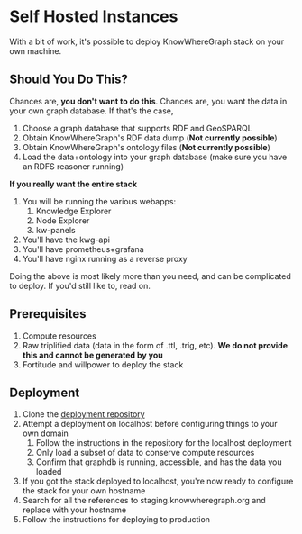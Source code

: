 # Self Hosted Instances

With a bit of work, it's possible to deploy KnowWhereGraph stack on your own machine.

## Should You Do This?

Chances are, **you don't want to do this**. Chances are, you want the data in your own graph database. If that's the case,

1. Choose a graph database that supports RDF and GeoSPARQL
2. Obtain KnowWhereGraph's RDF data dump (**Not currently possible**)
3. Obtain KnowWhereGraph's ontology files (**Not currently possible**)
4. Load the data+ontology into your graph database (make sure you have an RDFS reasoner running)

**If you really want the entire stack**

1. You will be running the various webapps:
   1. Knowledge Explorer
   2. Node Explorer
   3. kw-panels
2. You'll have the kwg-api
3. You'll have prometheus+grafana
4. You'll have nginx running as a reverse proxy

Doing the above is most likely more than you need, and can be complicated to deploy. If you'd still like to, read on.

## Prerequisites

1. Compute resources
2. Raw triplified data (data in the form of .ttl, .trig, etc). **We do not provide this and cannot be generated by you**
3. Fortitude and willpower to deploy the stack

## Deployment

1. Clone the [deployment repository](https://github.com/KnowWhereGraph/kwg-deployment)
2. Attempt a deployment on localhost before configuring things to your own domain
   1. Follow the instructions in the repository for the localhost deployment
   2. Only load a subset of data to conserve compute resources
   3. Confirm that graphdb is running, accessible, and has the data you loaded
3. If you got the stack deployed to localhost, you're now ready to configure the stack for your own hostname
4. Search for all the references to staging.knowwheregraph.org and replace with your hostname
5. Follow the instructions for deploying to production
